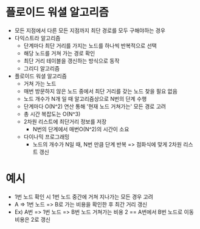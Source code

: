 # 플로이드 워셜 알고리즘
- 모든 지점에서 다른 모든 지점까지 최단 경로를 모두 구해야하는 경우
- 다익스트라 알고리즘
  - 단계마다 최단 거리를 가지는 노드를 하나씩 반복적으로 선택
  - 해당 노드를 거쳐 가는 경로 확인
  - 최단 거리 테이블을 갱신하는 방식으로 동작
  - 그리디 알고리즘
- 플로이드 워셜 알고리즘
  - 거쳐 가는 노드
  - 매번 방문하지 않은 노드 중에서 최단 거리를 갖는 노드 찾을 필요 없음 
  - 노드 개수가 N개 일 때 알고리즘상으로 N번의 단계 수행
  - 단계마다 O(N^2) 연산 통해 '현재  노드 거쳐가는' 모든 경로 고려
  - 총 시간 복잡도는 O(N^3)
  - 2차원 리스트에 최단거리 정보를 저장
    - N번의 단계에서 매번O(N^2)의 시간이 소요
  - 다이나믹 프로그래밍 
    - 노드의 개수가 N일 때, N번 만큼 단계 반복 => 점화식에 맞게 2차원 리스트 갱신
# 예시
- 1번 노드 확인 시 1번 노드 중간에 거쳐 지나가는 모든 경우 고려
- A => 1번 노드 => B로 가는 비용을 확인한 후 최간 거리 갱신 
- Ex) A번 => 1번 노드 => B번 노드 거쳐가는 비용 2  == A번에서 B번 노드로 이동 비용은 2로 갱신 